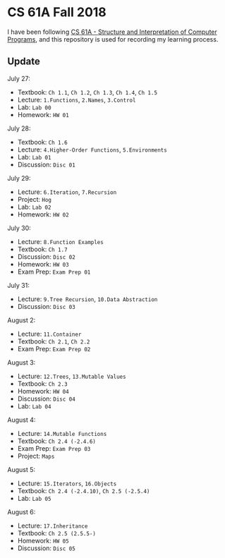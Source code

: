 # CS 61A Fall 2018

I have been following [CS 61A - Structure and Interpretation of Computer Programs](https://inst.eecs.berkeley.edu/~cs61a/fa18/), and this repository is used for recording my learning process.

## Update
July 27:
- Textbook: `Ch 1.1`, `Ch 1.2`, `Ch 1.3`, `Ch 1.4`, `Ch 1.5`
- Lecture: `1.Functions`, `2.Names`, `3.Control`
- Lab: `Lab 00`
- Homework: `HW 01`

July 28:
- Textbook: `Ch 1.6`
- Lecture: `4.Higher-Order Functions`, `5.Environments`
- Lab: `Lab 01`
- Discussion: `Disc 01`

July 29:
- Lecture: `6.Iteration`, `7.Recursion`
- Project: `Hog`
- Lab: `Lab 02`
- Homework: `HW 02`

July 30:
- Lecture: `8.Function Examples`
- Textbook: `Ch 1.7`
- Discussion: `Disc 02`
- Homework: `HW 03`
- Exam Prep: `Exam Prep 01`

July 31:
- Lecture: `9.Tree Recursion`, `10.Data Abstraction`
- Discussion: `Disc 03`

August 2:
- Lecture: `11.Container`
- Textbook: `Ch 2.1`, `Ch 2.2`
- Exam Prep: `Exam Prep 02`

August 3:
- Lecture: `12.Trees`, `13.Mutable Values`
- Textbook: `Ch 2.3`
- Homework: `HW 04`
- Discussion: `Disc 04`
- Lab: `Lab 04`

August 4:
- Lecture: `14.Mutable Functions`
- Textbook: `Ch 2.4 (-2.4.6)`
- Exam Prep: `Exam Prep 03`
- Project: `Maps`

August 5:
- Lecture: `15.Iterators`, `16.Objects`
- Textbook: `Ch 2.4 (-2.4.10)`, `Ch 2.5 (-2.5.4)`
- Lab: `Lab 05`

August 6:
- Lecture: `17.Inheritance`
- Textbook: `Ch 2.5 (2.5.5-)`
- Homework: `HW 05`
- Discussion: `Disc 05`
